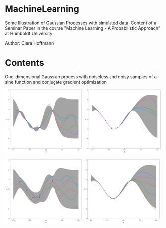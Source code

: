 # MachineLearning
Some Illustration of Gaussian Processes with simulated data.
Content of a Seminar Paper in the course "Machine Learning - A Probabilistic Approach" at Humboldt University

Author: Clara Hoffmann

# Contents

One-dimensional Gaussian process with noiseless and noisy samples of a sine function and conjugate gradient optimization

<img src="GP_1D/gpnoerror.jpg" width="250"> <img src="GP_1D/gpnoerror_opt.jpg" width="250"> 

<img src="GP_1D/gperror.jpg" width="250"><img src="GP_1D/gperror_opt.jpg" width="250">
